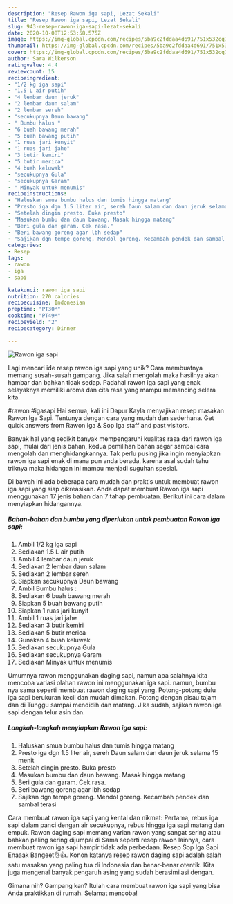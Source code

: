 ```yaml
---
description: "Resep Rawon iga sapi, Lezat Sekali"
title: "Resep Rawon iga sapi, Lezat Sekali"
slug: 943-resep-rawon-iga-sapi-lezat-sekali
date: 2020-10-08T12:53:58.575Z
image: https://img-global.cpcdn.com/recipes/5ba9c2fddaa4d691/751x532cq70/rawon-iga-sapi-foto-resep-utama.jpg
thumbnail: https://img-global.cpcdn.com/recipes/5ba9c2fddaa4d691/751x532cq70/rawon-iga-sapi-foto-resep-utama.jpg
cover: https://img-global.cpcdn.com/recipes/5ba9c2fddaa4d691/751x532cq70/rawon-iga-sapi-foto-resep-utama.jpg
author: Sara Wilkerson
ratingvalue: 4.4
reviewcount: 15
recipeingredient:
- "1/2 kg iga sapi"
- "1.5 L air putih"
- "4 lembar daun jeruk"
- "2 lembar daun salam"
- "2 lembar sereh"
- "secukupnya Daun bawang"
- " Bumbu halus "
- "6 buah bawang merah"
- "5 buah bawang putih"
- "1 ruas jari kunyit"
- "1 ruas jari jahe"
- "3 butir kemiri"
- "5 butir merica"
- "4 buah keluwak"
- "secukupnya Gula"
- "secukupnya Garam"
- " Minyak untuk menumis"
recipeinstructions:
- "Haluskan smua bumbu halus dan tumis hingga matang"
- "Presto iga dgn 1.5 liter air, sereh Daun salam dan daun jeruk selama 15 menit"
- "Setelah dingin presto. Buka presto"
- "Masukan bumbu dan daun bawang. Masak hingga matang"
- "Beri gula dan garam. Cek rasa."
- "Beri bawang goreng agar lbh sedap"
- "Sajikan dgn tempe goreng. Mendol goreng. Kecambah pendek dan sambal terasi"
categories:
- Resep
tags:
- rawon
- iga
- sapi

katakunci: rawon iga sapi 
nutrition: 270 calories
recipecuisine: Indonesian
preptime: "PT30M"
cooktime: "PT49M"
recipeyield: "2"
recipecategory: Dinner

---
```



![Rawon iga sapi](https://img-global.cpcdn.com/recipes/5ba9c2fddaa4d691/751x532cq70/rawon-iga-sapi-foto-resep-utama.jpg)

Lagi mencari ide resep rawon iga sapi yang unik? Cara membuatnya memang susah-susah gampang. Jika salah mengolah maka hasilnya akan hambar dan bahkan tidak sedap. Padahal rawon iga sapi yang enak selayaknya memiliki aroma dan cita rasa yang mampu memancing selera kita.

#rawon #igasapi Hai semua, kali ini Dapur Kayla menyajikan resep masakan Rawon Iga Sapi. Tentunya dengan cara yang mudah dan sederhana. Get quick answers from Rawon Iga &amp; Sop Iga staff and past visitors.

Banyak hal yang sedikit banyak mempengaruhi kualitas rasa dari rawon iga sapi, mulai dari jenis bahan, kedua pemilihan bahan segar sampai cara mengolah dan menghidangkannya. Tak perlu pusing jika ingin menyiapkan rawon iga sapi enak di mana pun anda berada, karena asal sudah tahu triknya maka hidangan ini mampu menjadi suguhan spesial.


Di bawah ini ada beberapa cara mudah dan praktis untuk membuat rawon iga sapi yang siap dikreasikan. Anda dapat membuat Rawon iga sapi menggunakan 17 jenis bahan dan 7 tahap pembuatan. Berikut ini cara dalam menyiapkan hidangannya.

<!--inarticleads1-->

##### Bahan-bahan dan bumbu yang diperlukan untuk pembuatan Rawon iga sapi:

1. Ambil 1/2 kg iga sapi
1. Sediakan 1.5 L air putih
1. Ambil 4 lembar daun jeruk
1. Sediakan 2 lembar daun salam
1. Sediakan 2 lembar sereh
1. Siapkan secukupnya Daun bawang
1. Ambil  Bumbu halus :
1. Sediakan 6 buah bawang merah
1. Siapkan 5 buah bawang putih
1. Siapkan 1 ruas jari kunyit
1. Ambil 1 ruas jari jahe
1. Sediakan 3 butir kemiri
1. Sediakan 5 butir merica
1. Gunakan 4 buah keluwak
1. Sediakan secukupnya Gula
1. Sediakan secukupnya Garam
1. Sediakan  Minyak untuk menumis


Umumnya rawon menggunakan daging sapi, namun apa salahnya kita mencoba variasi olahan rawon ini menggunakan iga sapi. namun, bumbu nya sama seperti membuat rawon daging sapi yang. Potong-potong dulu iga sapi berukuran kecil dan mudah dimakan. Potong dengan pisau tajam dan di Tunggu sampai mendidih dan matang. Jika sudah, sajikan rawon iga sapi dengan telur asin dan. 

<!--inarticleads2-->

##### Langkah-langkah menyiapkan Rawon iga sapi:

1. Haluskan smua bumbu halus dan tumis hingga matang
1. Presto iga dgn 1.5 liter air, sereh Daun salam dan daun jeruk selama 15 menit
1. Setelah dingin presto. Buka presto
1. Masukan bumbu dan daun bawang. Masak hingga matang
1. Beri gula dan garam. Cek rasa.
1. Beri bawang goreng agar lbh sedap
1. Sajikan dgn tempe goreng. Mendol goreng. Kecambah pendek dan sambal terasi


Cara membuat rawon iga sapi yang kental dan nikmat: Pertama, rebus iga sapi dalam panci dengan air secukupnya, rebus hingga iga sapi matang dan empuk. Rawon daging sapi memang varian rawon yang sangat sering atau bahkan paling sering dijumpai di Sama seperti resep rawon lainnya, cara membuat rawon iga sapi hampir tidak ada perbedaan. Resep Sop Iga Sapi Enaaak Bangeet👌👍. Konon katanya resep rawon daging sapi adalah salah satu masakan yang paling tua di Indonesia dan benar-benar otentik. Kita juga mengenal banyak pengaruh asing yang sudah berasimilasi dengan. 

Gimana nih? Gampang kan? Itulah cara membuat rawon iga sapi yang bisa Anda praktikkan di rumah. Selamat mencoba!

